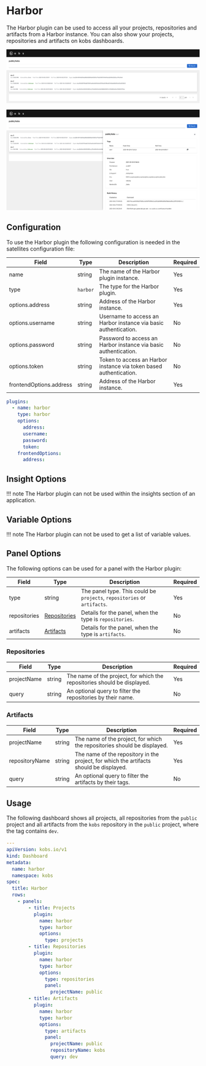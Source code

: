 # Harbor

The Harbor plugin can be used to access all your projects, repositories and artifacts from a Harbor instance. You can also show your projects, repositories and artifacts on kobs dashboards.

![Artifacts](assets/harbor-artifacts.png)

![Artifacts Details](assets/harbor-artifacts-details.png)

## Configuration

To use the Harbor plugin the following configuration is needed in the satellites configuration file:

| Field | Type | Description | Required |
| ----- | ---- | ----------- | -------- |
| name | string | The name of the Harbor plugin instance. | Yes |
| type | `harbor` | The type for the Harbor plugin. | Yes |
| options.address | string | Address of the Harbor instance. | Yes |
| options.username | string | Username to access an Harbor instance via basic authentication. | No |
| options.password | string | Password to access an Harbor instance via basic authentication. | No |
| options.token | string | Token to access an Harbor instance via token based authentication. | No |
| frontendOptions.address | string | Address of the Harbor instance. | Yes |

```yaml
plugins:
  - name: harbor
    type: harbor
    options:
      address:
      username:
      password:
      token:
    frontendOptions:
      address:
```

## Insight Options

!!! note
    The Harbor plugin can not be used within the insights section of an application.

## Variable Options

!!! note
    The Harbor plugin can not be used to get a list of variable values.

## Panel Options

The following options can be used for a panel with the Harbor plugin:

| Field | Type | Description | Required |
| ----- | ---- | ----------- | -------- |
| type | string | The panel type. This could be `projects`, `repositories` or `artifacts`. | Yes |
| repositories | [Repositories](#repositories) | Details for the panel, when the type is `repositories`. | No |
| artifacts | [Artifacts](#artifacts) | Details for the panel, when the type is `artifacts`. | No |

### Repositories

| Field | Type | Description | Required |
| ----- | ---- | ----------- | -------- |
| projectName | string | The name of the project, for which the repositories should be displayed. | Yes |
| query | string | An optional query to filter the repositories by their name. | No |

### Artifacts

| Field | Type | Description | Required |
| ----- | ---- | ----------- | -------- |
| projectName | string | The name of the project, for which the repositories should be displayed. | Yes |
| repositoryName | string | The name of the repository in the project, for which the artifacts should be displayed. | Yes |
| query | string | An optional query to filter the artifacts by their tags. | No |

## Usage

The following dashboard shows all projects, all repositories from the `public` project and all artifacts from the `kobs` repository in the `public` project, where the tag contains `dev`.

```yaml
---
apiVersion: kobs.io/v1
kind: Dashboard
metadata:
  name: harbor
  namespace: kobs
spec:
  title: Harbor
  rows:
    - panels:
        - title: Projects
          plugin:
            name: harbor
            type: harbor
            options:
              type: projects
        - title: Repositories
          plugin:
            name: harbor
            type: harbor
            options:
              type: repositories
              panel:
                projectName: public
        - title: Artifacts
          plugin:
            name: harbor
            type: harbor
            options:
              type: artifacts
              panel:
                projectName: public
                repositoryName: kobs
                query: dev
```
